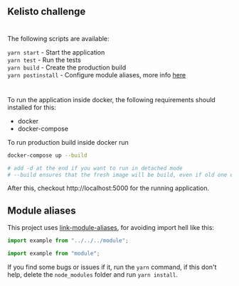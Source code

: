 ## Kelisto challenge
#

The following scripts are available:

`yarn start` - Start the application <br>
`yarn test` - Run the tests <br>
`yarn build` - Create the production build <br>
`yarn postinstall` - Configure module aliases, more info [here](https://github.com/Rush/link-module-alias) <br>

#

To run the application inside docker, the following requirements should installed for this:

- docker
- docker-compose

To run production build inside docker run

``` bash
docker-compose up --build

# add -d at the end if you want to run in detached mode
# --build ensures that the fresh image will be build, even if old one exists
```

After this, checkout http://localhost:5000 for the running application.

## Module aliases

This project uses [link-module-aliases](https://github.com/Rush/link-module-alias), for avoiding import hell like this: <br>

``` js
import example from "../../../module";
```

``` js
import example from "module";
```

If you find some bugs or issues if it, run the `yarn` command, if this don't help, delete the `node_modules` folder and run `yarn install`.